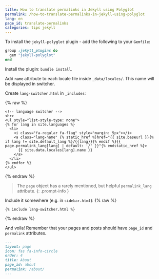 ```yaml
---
title: How to translate permalinks in Jekyll using Polyglot
permalink: /how-to-translate-permalinks-in-jekyll-using-polyglot
lang: en
page_id: translate-permalinks
categories: tips jekyll
---
```

To install the `jekyll-polyglot` plugin - add the following to your `Gemfile`:

```rb
group :jekyll_plugins do
  gem "jekyll-polyglot"
end
```

Install the plugin: `bundle install`.

Add `name` attribute to each locale file inside `_data/locales/`. This name will be displayed in switcher.

Create `lang-switcher.html` in `_includes`:

{% raw %}
```liquid
<!-- language switcher -->
<hr>
<ul style="list-style-type: none">
{% for lang in site.languages %}
  <li>
    <i class="fa-regular fa-flag" style="margin: 5px"></i> 
    <a class="lang-name" {% static_href %}href="{{ site.baseurl }}{% if lang != site.default_lang %}/{{lang}}{% endif %}{{ page.permalink_lang[lang] | default: '/' }}"{% endstatic_href %}>
      {{ site.data.locales[lang].name }}
    </a>
  </li>
{% endfor %}
</ul>
```
{% endraw %}

> The `page` object has a rarely mentioned, but helpful `permalink_lang` attribute.
{: .prompt-info }

Include it somewhere (e.g. in `sidebar.html`):
{% raw %}
```liquid
{% include lang-switcher.html %}
```
{% endraw %}

And voila! Remember that your pages and posts should have `page_id` and `permalink` attributes. 

```md
---
layout: page
icon: fas fa-info-circle
order: 4
title: About
page_id: about
permalink: /about/
---
```
